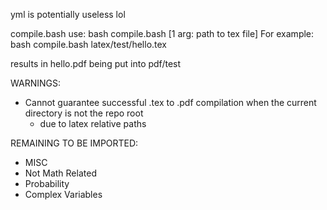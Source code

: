 yml is potentially useless lol

compile.bash use:
bash compile.bash [1 arg: path to tex file]
For example:
bash compile.bash latex/test/hello.tex

results in hello.pdf being put into pdf/test

WARNINGS:
* Cannot guarantee successful .tex to .pdf compilation when the current directory is not the repo root
    * due to latex relative paths

REMAINING TO BE IMPORTED:
* MISC
* Not Math Related
* Probability
* Complex Variables